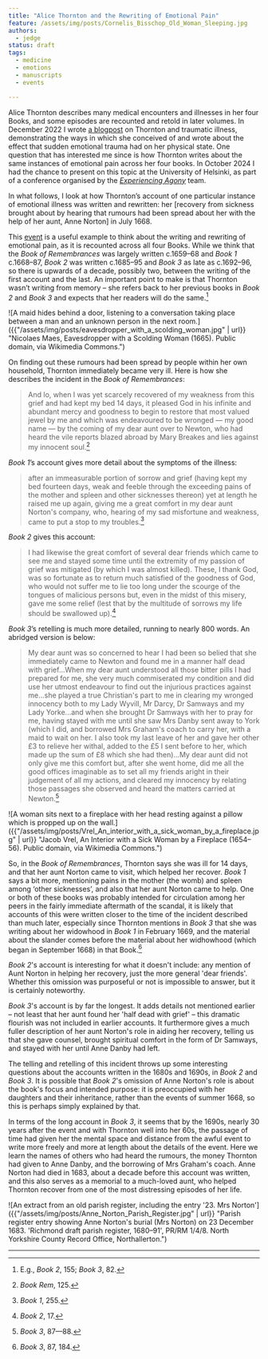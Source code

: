 ```yaml
---
title: "Alice Thornton and the Rewriting of Emotional Pain"
feature: /assets/img/posts/Cornelis_Bisschop_Old_Woman_Sleeping.jpg
authors:
  - jedge
status: draft
tags:
  - medicine
  - emotions
  - manuscripts
  - events

---
```


Alice Thornton describes many medical encounters and illnesses in her four Books, and some episodes are recounted and retold in later volumes. In December 2022 I wrote [a blogpost](https://thornton.kdl.kcl.ac.uk/posts/blog/2022-12-19-grief-and-illness-thornton/) on Thornton and traumatic illness, demonstrating the ways in which she conceived of and wrote about the effect that sudden emotional trauma had on her physical state. One question that has interested me since is how Thornton writes about the same instances of emotional pain across her four books. In October 2024 I had the chance to present on this topic at the University of Helsinki, as part of a conference organised by the [*Experiencing Agony*](https://blogs.helsinki.fi/experiencingagony/) team. 

In what follows, I look at how Thornton’s account of one particular instance of emotional illness was written and rewritten: her [recovery from sickness brought about by hearing that rumours had been spread about her with the help of her aunt, Anne Norton] in July 1668. 

This [event](https://thornton.kdl.kcl.ac.uk/posts/blog/2022-11-28-tei-events-thornton-books/) is a useful example to think about the writing and rewriting of emotional pain, as it is recounted across all four Books. While we think that the *Book of Remembrances* was largely written c.1659–68 and *Book 1* c.1668–87, *Book 2* was written c.1685–95 and *Book 3* as late as c.1692–96, so there is upwards of a decade, possibly two, between the writing of the first account and the last. An important point to make is that Thornton wasn’t writing from memory – she refers back to her previous books in *Book 2* and *Book 3* and expects that her readers will do the same.[^1]  

![A maid hides behind a door, listening to a conversation taking place between a man and an unknown person in the next room.]({{"/assets/img/posts/eavesdropper_with_a_scolding_woman.jpg" | url}} "Nicolaes Maes, Eavesdropper with a Scolding Woman (1665). Public domain, via Wikimedia Commons.")

On finding out these rumours had been spread by people within her own household, Thornton immediately became very ill. Here is how she describes the incident in the *Book of Remembrances*:

>And lo, when I was yet scarcely recovered of my weakness from this grief and had kept my bed 14 days, it pleased God in his infinite and abundant mercy and goodness to begin to restore that most valued jewel by me and which was endeavoured to be wronged — my good name — by the coming of my dear aunt over to Newton, who had heard the vile reports blazed abroad by Mary Breakes and lies against my innocent soul.[^2]

*Book 1*’s account gives more detail about the symptoms of the illness:

>after an immeasurable portion of sorrow and grief (having kept my bed fourteen days, weak and feeble through the exceeding pains of the mother and spleen and other sicknesses thereon) yet at length he raised me up again, giving me a great comfort in my dear aunt Norton's company, who, hearing of my sad misfortune and weakness, came to put a stop to my troubles.[^3] 

*Book 2* gives this account:

>I had likewise the great comfort of several dear friends which came to see me and stayed some time until the extremity of my passion of grief was mitigated (by which I was almost killed). These, I thank God, was so fortunate as to return much satisfied of the goodness of God, who would not suffer me to lie too long under the scourge of the tongues of malicious persons but, even in the midst of this misery, gave me some relief (lest that by the multitude of sorrows my life should be swallowed up).[^4]

*Book 3*’s retelling is much more detailed, running to nearly 800 words. An abridged version is below:

>My dear aunt was so concerned to hear I had been so belied that she immediately came to Newton and found me in a manner half dead with grief...When my dear aunt understood all those bitter pills I had prepared for me, she very much commiserated my condition and did use her utmost endeavour to find out the injurious practices against me...she played a true Christian's part to me in clearing my wronged innocency both to my Lady Wyvill, Mr Darcy, Dr Samways and my Lady Yorke...and when she brought Dr Samways with her to pray for me, having stayed with me until she saw Mrs Danby sent away to York (which I did, and borrowed Mrs Graham's coach to carry her, with a maid to wait on her. I also took my last leave of her and gave her other £3 to relieve her withal, added to the £5 I sent before to her, which made up the sum of £8 which she had then)...My dear aunt did not only give me this comfort but, after she went home, did me all the good offices imaginable as to set all my friends aright in their judgement of all my actions, and cleared my innocency by relating those passages she observed and heard the matters carried at Newton.[^5]

![A woman sits next to a fireplace with her head resting against a pillow which is propped up on the wall.]({{"/assets/img/posts/Vrel_An_interior_with_a_sick_woman_by_a_fireplace.jpg" | url}} "Jacob Vrel, An Interior with a Sick Woman by a Fireplace (1654–56). Public domain, via Wikimedia Commons.")

So, in the *Book of Remembrances*, Thornton says she was ill for 14 days, and that her aunt Norton came to visit, which helped her recover. *Book 1* says a bit more, mentioning pains in the mother (the womb) and spleen among ‘other sicknesses’, and also that her aunt Norton came to help. One or both of these books was probably intended for circulation among her peers in the fairly immediate aftermath of the scandal, it is likely that accounts of this were written closer to the time of the incident described than much later, especially since Thornton mentions in *Book 3* that she was writing about her widowhood in *Book 1* in February 1669, and the material about the slander comes before the material about her widhowhood (which began in September 1668) in that Book.[^6]

*Book 2*'s account is interesting for what it doesn't include: any mention of Aunt Norton in helping her recovery, just the more general 'dear friends'. Whether this omission was purposeful or not is impossible to answer, but it is certainly noteworthy.

*Book 3*'s account is by far the longest. It adds details not mentioned earlier – not least that her aunt found her 'half dead with grief' – this dramatic flourish was not included in earlier accounts. It furthermore gives a much fuller description of her aunt Norton's role in aiding her recovery, telling us that she gave counsel, brought spiritual comfort in the form of Dr Samways, and stayed with her until Anne Danby had left. 

The telling and retelling of this incident throws up some interesting questions about the accounts written in the 1680s and 1690s, in *Book 2* and *Book 3*. It is possible that *Book 2*'s omission of Anne Norton's role is about the book's focus and intended purpose: it is preoccupied with her daughters and their inheritance, rather than the events of summer 1668, so this is perhaps simply explained by that.

In terms of the long account in *Book 3*, it seems that by the 1690s, nearly 30 years after the event and with Thornton well into her 60s, the passage of time had given her the mental space and distance from the awful event to write more freely and more at length about the details of the event. Here we learn the names of others who had heard the rumours, the money Thornton had given to Anne Danby, and the borrowing of Mrs Graham's coach. Anne Norton had died in 1683, about a decade before this account was written, and this also serves as a memorial to a much-loved aunt, who helped Thornton recover from one of the most distressing episodes of her life.

![An extract from an old parish register, including the entry '23. Mrs Norton']({{"/assets/img/posts/Anne_Norton_Parish_Register.jpg" | url}} "Parish register entry showing Anne Norton's burial (Mrs Norton) on 23 December 1683. 'Richmond draft parish register, 1680–91', PR/RM 1/4/8. North Yorkshire County Record Office, Northallerton.")

---

[^1]: E.g., *Book 2*, 155; *Book 3*, 82.

[^2]: *Book Rem*, 125.

[^3]: *Book 1*, 255.

[^4]: *Book 2*, 17.

[^5]: *Book 3*, 87—88.

[^6]: *Book 3*, 87, 184. 